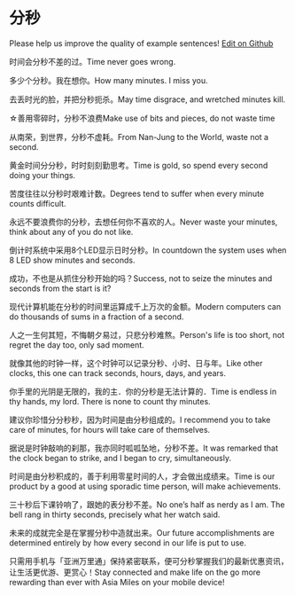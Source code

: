 # 分秒

Please help us improve the quality of example sentences! [Edit on Github](https://github.com/jiyushe/jiyu-example-sentence-source/blob/main/chinese/fenmiao.md)

<p><span class="chinese">时间会分秒不差的过。</span><span class="english">Time never goes wrong.</span></p>

<p><span class="chinese">多少个分秒。我在想你。</span><span class="english">How many minutes. I miss you.</span></p>

<p><span class="chinese">去丢时光的脸，并把分秒扼杀。</span><span class="english">May time disgrace, and wretched minutes kill.</span></p>

<p><span class="chinese">☆善用零碎时，分秒不浪费</span><span class="english">Make use of bits and pieces, do not waste time</span></p>

<p><span class="chinese">从南荣，到世界，分秒不虚耗。</span><span class="english">From Nan-Jung to the World, waste not a second.</span></p>

<p><span class="chinese">黄金时间分分秒，时时刻刻勤思考。</span><span class="english">Time is gold, so spend every second doing your things.</span></p>

<p><span class="chinese">苦度往往以分秒时艰难计数。</span><span class="english">Degrees tend to suffer when every minute counts difficult.</span></p>

<p><span class="chinese">永远不要浪费你的分秒，去想任何你不喜欢的人。</span><span class="english">Never waste your minutes, think about any of you do not like.</span></p>

<p><span class="chinese">倒计时系统中采用8个LED显示日时分秒。</span><span class="english">In countdown the system uses when 8 LED show minutes and seconds.</span></p>

<p><span class="chinese">成功，不也是从抓住分秒开始的吗？</span><span class="english">Success, not to seize the minutes and seconds from the start is it?</span></p>

<p><span class="chinese">现代计算机能在分秒的时间里运算成千上万次的金额。</span><span class="english">Modern computers can do thousands of sums in a fraction of a second.</span></p>

<p><span class="chinese">人之一生何其短，不悔朝夕易过，只悲分秒难熬。</span><span class="english">Person's life is too short, not regret the day too, only sad moment.</span></p>

<p><span class="chinese">就像其他的时钟一样，这个时钟可以记录分秒、小时、日与年。</span><span class="english">Like other clocks, this one can track seconds, hours, days, and years.</span></p>

<p><span class="chinese">你手里的光阴是无限的，我的主．你的分秒是无法计算的．</span><span class="english">Time is endless in thy hands, my lord. There is none to count thy minutes.</span></p>

<p><span class="chinese">建议你珍惜分分秒秒，因为时间是由分秒组成的。</span><span class="english">I recommend you to take care of minutes, for hours will take care of themselves.</span></p>

<p><span class="chinese">据说是时钟敲响的刹那，我亦同时呱呱坠地，分秒不差。</span><span class="english">It was remarked that the clock began to strike, and I began to cry, simultaneously.</span></p>

<p><span class="chinese">时间是由分秒积成的，善于利用零星时间的人，才会做出成绩来。</span><span class="english">Time is our product by a good at using sporadic time person, will make achievements.</span></p>

<p><span class="chinese">三十秒后下课铃响了，跟她的表分秒不差。</span><span class="english">No one’s half as nerdy as I am. The bell rang in thirty seconds, precisely what her watch said.</span></p>

<p><span class="chinese">未来的成就完全是在掌握分秒中造就出来。</span><span class="english">Our future accomplishments are determined entirely by how every second in our life is put to use.</span></p>

<p><span class="chinese">只需用手机与「亚洲万里通」保持紧密联系，便可分秒掌握我们的最新优惠资讯，让生活更优游、更赏心！</span><span class="english">Stay connected and make life on the go more rewarding than ever with Asia Miles on your mobile device!</span></p>

